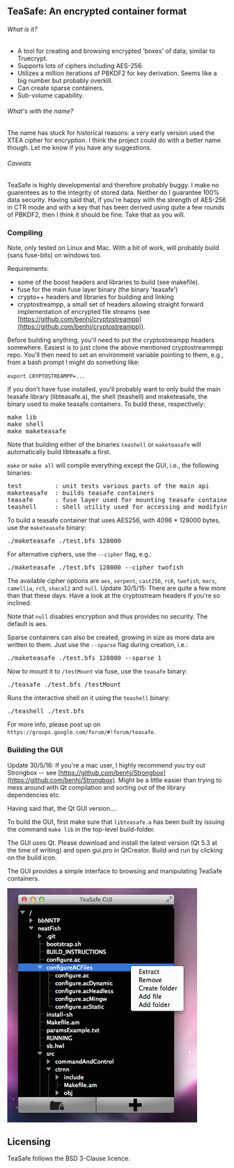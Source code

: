 
TeaSafe: An encrypted container format
--------------------------------------

###### What is it?

- A tool for creating and browsing encrypted 'boxes' of data; similar to Truecrypt. 
- Supports lots of ciphers including AES-256. 
- Utilizes a million iterations of PBKDF2 for key derivation. Seems like a big number but probably overkill.
- Can create sparse containers.
- Sub-volume capability.

###### What's with the name?

The name has stuck for historical reasons: a very early version used the XTEA cipher for encryption. I think the project could do with a better name though. Let me know if you have any suggestions.

###### Caveats

TeaSafe is highly developmental and therefore probably buggy. I make no guarentees as to the integrity of stored data. Neither do I guarantee 100% data security. Having said that, if you're happy with the strength of AES-256 in CTR mode and with a key that has been derived using quite a few rounds of PBKDF2, then I think it should be fine. Take that as you will.

### Compiling

Note, only tested on Linux and Mac. With a bit of work, will probably build (sans fuse-bits) on windows
too.

Requirements:
 
- some of the boost headers and libraries to build (see makefile).
- fuse for the main fuse layer binary (the binary 'teasafe')
- crypto++ headers and libraries for building and linking
- cryptostreampp, a small set of headers allowing straight forward implementation of encrypted file streams (see [https://github.com/benhj/cryptostreampp](https://github.com/benhj/cryptostreampp)).

Before building anything, you'll need to put the cryptostreampp headers somewhere. Easiest is to just clone the above mentioned cryptostreammpp repo. You'll then need to set an environment variable pointing to them, e.g., from a bash prompt I might do something like:

`export CRYPTOSTREAMPP=...`

If you don't have fuse installed, you'll probably want to only build the main 
teasafe library (libteasafe.a), the shell (teashell) and maketeasafe, the binary
used to make teasafe containers. To build these, respectively:
<pre>
make lib
make shell
make maketeasafe
</pre>
Note that building either of the binaries `teashell` or `maketeasafe` will automatically build 
libteasafe.a first.

`make` or `make all` will compile everything except the GUI, i.e., the following binaries:

<pre>
test         : unit tests various parts of the main api
maketeasafe  : builds teasafe containers
teasafe      : fuse layer used for mounting teasafe containers
teashell     : shell utility used for accessing and modifying teasafe containers
</pre>

To build a teasafe container that uses AES256, with 4096 * 128000 bytes, use the `maketeasafe` binary:

<pre>
./maketeasafe ./test.bfs 128000
</pre>

For alternative ciphers, use the `--cipher` flag, e.g.:

<pre>
./maketeasafe ./test.bfs 128000 --cipher twofish
</pre>

The available cipher options are `aes`, `serpent`, `cast256`, `rc6`, `twofish`, `mars`, `camellia`, `rc5`, `shacal2` and `null`. Update 30/5/15: There are quite a few more than that these days. Have a look at the cryptostream headers if you're so inclined.

Note that `null` disables encryption and thus provides no security. The default is aes.

Sparse containers can also be created, growing in size as more data are written to them. Just use the `--sparse` flag during creation, i.e.:

<pre>
./maketeasafe ./test.bfs 128000 --sparse 1
</pre>

Now to mount it to `/testMount` via fuse, use the `teasafe` binary:

<pre>
./teasafe ./test.bfs /testMount
</pre>

Runs the interactive shell on it using the `teashell` binary:

<pre>
./teashell ./test.bfs
</pre>

For more info, please post up on `https://groups.google.com/forum/#!forum/teasafe`.

### Building the GUI

Update 30/5/16: If you're a mac user, I highly recommend you try out Strongbox -- see [https://github.com/benhj/Strongbox](https://github.com/benhj/Strongbox). Might be a little easier than trying to mess around with Qt compilation and sorting out of the library dependencies etc.

Having said that, the Qt GUI version....

To build the GUI, first make sure that `libteasafe.a` has been built by issuing the
command `make lib` in the top-level build-folder. 

The GUI uses Qt. Please download and install the latest version (Qt 5.3 at the time
of writing) and open gui.pro in QtCreator. Build and run by clicking on the build icon.

The GUI provides a simple interface to browsing and manipulating TeaSafe containers.

![TeaSafe GUI](screenshots/gui.png?raw=true)

Licensing
---------

TeaSafe follows the BSD 3-Clause licence. 


